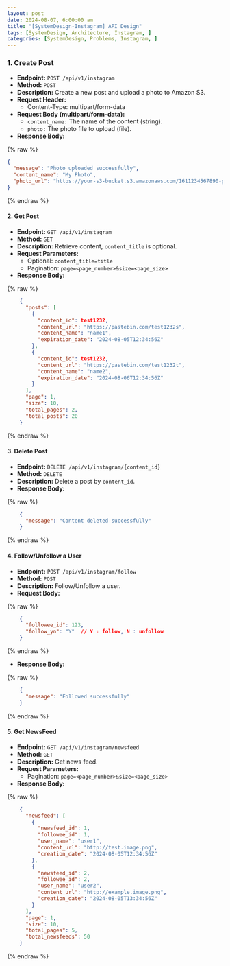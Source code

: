 ```yaml
---
layout: post
date: 2024-08-07, 6:00:00 am
title: "[SystemDesign-Instagram] API Design"
tags: [SystemDesign, Architecture, Instagram, ]
categories: [SystemDesign, Problems, Instagram, ]
---
```



### 1. Create Post

- **Endpoint:** `POST /api/v1/instagram`
- **Method:** `POST`
- **Description:** Create a new post and upload a photo to Amazon S3.
- **Request Header:**
	- Content-Type: multipart/form-data
- **Request Body (multipart/form-data):**
	- `content_name:` The name of the content (string).
	- `photo:` The photo file to upload (file).
- **Response Body:**


{% raw %}
```json
{
  "message": "Photo uploaded successfully",
  "content_name": "My Photo",
  "photo_url": "https://your-s3-bucket.s3.amazonaws.com/1611234567890-photo.png"
}
```
{% endraw %}



#### 2. Get Post

- **Endpoint:** `GET /api/v1/instagram`
- **Method:** `GET`
- **Description:** Retrieve content, `content_title` is optional.
- **Request Parameters:**
	- Optional: `content_title=title`
	- Pagination: `page=<page_number>&size=<page_size>`
- **Response Body:**

	
{% raw %}
```json
	{
	  "posts": [
	    {
	      "content_id": test1232,
	      "content_url": "https://pastebin.com/test1232s",
	      "content_name": "name1",
	      "expiration_date": "2024-08-05T12:34:56Z"
	    },
	    {
	      "content_id": test1232,
	      "content_url": "https://pastebin.com/test1232t",
	      "content_name": "name2",
	      "expiration_date": "2024-08-06T12:34:56Z"
	    }
	  ],
	  "page": 1,
	  "size": 10,
	  "total_pages": 2,
	  "total_posts": 20
	}
```
{% endraw %}



#### 3. Delete Post

- **Endpoint:** `DELETE /api/v1/instagram/{content_id}`
- **Method:** `DELETE`
- **Description:** Delete a post by `content_id`.
- **Response Body:**

	
{% raw %}
```json
	{
	  "message": "Content deleted successfully"
	}
```
{% endraw %}



#### 4. Follow/Unfollow a User

- **Endpoint:** `POST /api/v1/instagram/follow`
- **Method:** `POST`
- **Description:** Follow/Unfollow a user.
- **Request Body:**

	
{% raw %}
```json
	{
	  "followee_id": 123,
	  "follow_yn": "Y"  // Y : follow, N : unfollow
	}
```
{% endraw %}


- **Response Body:**

	
{% raw %}
```json
	{
	  "message": "Followed successfully"
	}
```
{% endraw %}



#### 5. Get NewsFeed

- **Endpoint:** `GET /api/v1/instagram/newsfeed`
- **Method:** `GET`
- **Description:** Get news feed.
- **Request Parameters:**
	- Pagination: `page=<page_number>&size=<page_size>`
- **Response Body:**

	
{% raw %}
```json
	{
	  "newsfeed": [
	    {
	      "newsfeed_id": 1,
	      "followee_id": 1,
	      "user_name": "user1",
	      "content_url": "http://test.image.png",
	      "creation_date": "2024-08-05T12:34:56Z"
	    },
	    {
	      "newsfeed_id": 2,
	      "followee_id": 2,
	      "user_name": "user2",
	      "content_url": "http://example.image.png",
	      "creation_date": "2024-08-05T13:34:56Z"
	    }
	  ],
	  "page": 1,
	  "size": 10,
	  "total_pages": 5,
	  "total_newsfeeds": 50
	}
```
{% endraw %}


